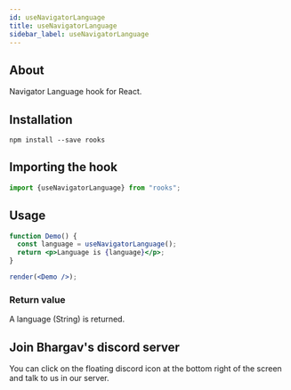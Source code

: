 ```yaml
---
id: useNavigatorLanguage
title: useNavigatorLanguage
sidebar_label: useNavigatorLanguage
---
```


   

## About

Navigator Language hook for React.
<br/>

## Installation

    npm install --save rooks

## Importing the hook

```javascript
import {useNavigatorLanguage} from "rooks";
```

## Usage

```jsx
function Demo() {
  const language = useNavigatorLanguage();
  return <p>Language is {language}</p>;
}

render(<Demo />);
```

### Return value

A language (String) is returned.


## Join Bhargav's discord server
You can click on the floating discord icon at the bottom right of the screen and talk to us in our server.

